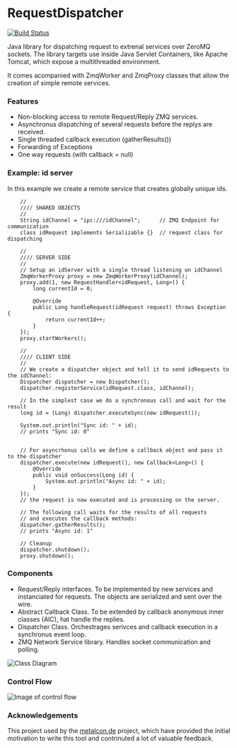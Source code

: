 RequestDispatcher
=================
[![Build Status](https://travis-ci.org/HeinrichHartmann/RequestDispatcher.svg?branch=master)](https://travis-ci.org/HeinrichHartmann/RequestDispatcher)

Java library for dispatching request to extrenal services over ZeroMQ
sockets. The library targets use inside Java Servlet Containers, 
like Apache Tomcat, which expose a multithreaded environment. 

It comes acompanied with ZmqWorker and ZmqProxy classes that allow 
the creation of simple remote services.

### Features

* Non-blocking access to remote Request/Reply ZMQ services.
* Asynchronus dispatching of several requests before the replys are received.
* Single threaded callback execution (gatherResults())
* Forwarding of Exceptions 
* One way requests (with callback = null)

### Example: id server

In this example we create a remote service that creates globally unique ids.

        //
        //// SHARED OBJECTS
        //
        String idChannel = "ipc:///idChannel";      // ZMQ Endpoint for communication
        class idRequest implements Serializable {}  // request class for dispatching

        //
        //// SERVER SIDE
        //
        // Setup an idServer with a single thread listening on idChannel
        ZmqWorkerProxy proxy = new ZmqWorkerProxy(idChannel);
        proxy.add(1, new RequestHandler<idRequest, Long>() {
            long currentId = 0;

            @Override
            public Long handleRequest(idRequest request) throws Exception {
                return currentId++;
            }
        });
        proxy.startWorkers();

        //
        //// CLIENT SIDE
        //
        // We create a dispatcher object and tell it to send idRequests to the idChannel:
        Dispatcher dispatcher = new Dispatcher();
        dispatcher.registerService(idRequest.class, idChannel);

        // In the simplest case we do a synchronous call and wait for the result
        long id = (Long) dispatcher.executeSync(new idRequest());

        System.out.println("Sync id: " + id);
        // prints "Sync id: 0"


        // For asyncrhonus calls we define a callback object and pass it to the dispatcher
        dispatcher.execute(new idRequest(), new Callback<Long>() {
            @Override
            public void onSuccess(Long id) {
                System.out.println("Async id: " + id);
            }
        });
        // the request is now executed and is processing on the server.

        // The following call waits for the results of all requests
        // and executes the callback methods:
        dispatcher.gatherResults();
        // prints "Async id: 1"

        // Cleanup
        dispatcher.shutdown();
        proxy.shutdown();
        
        
### Components

* Request/Reply interfaces. To be implemented by new services and
  instanciated for requests. The objects are serialized and sent
  over the wire.
* Abstract Callback Class. To be extended by callback anonymous inner
  classes (AIC), hat handle the replies.
* Dispatcher Class. Orchestrages serivces and callback execution in a
  synchronus event loop.
* ZMQ Network Service library. Handles socket communication and polling.

![Class Diagram](https://raw.github.com/HeinrichHartmann/RequestDispatcher/master/img/ClassDiagram.png "Class Diagram")

### Control Flow 

![Image of control flow](https://raw.github.com/HeinrichHartmann/RequestDispatcher/master/img/DispatcherControlFlow.png "Request dispatcher control flow")

### Acknowledgements

This project used by the [metalcon.de](https://github.com/Metalcon/) project, which have provided 
the initial motivation to write this tool and contrinuted a lot of valuable feedback.
